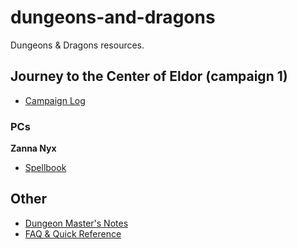 # dungeons-and-dragons

Dungeons & Dragons resources.

## Journey to the Center of Eldor (campaign 1)

- [Campaign Log](https://github.com/KrisAirdancer/dungeons-and-dragons/blob/main/campaign-1-log.md)

### PCs

**Zanna Nyx**
- [Spellbook](https://github.com/KrisAirdancer/dungeons-and-dragons/blob/main/Zanna%20Nyx.md)

## Other

- [Dungeon Master's Notes](https://github.com/KrisAirdancer/dungeons-and-dragons/blob/main/dungeon-master-lessons.md)
- [FAQ & Quick Reference](https://github.com/KrisAirdancer/dungeons-and-dragons/blob/main/FAQ.md)